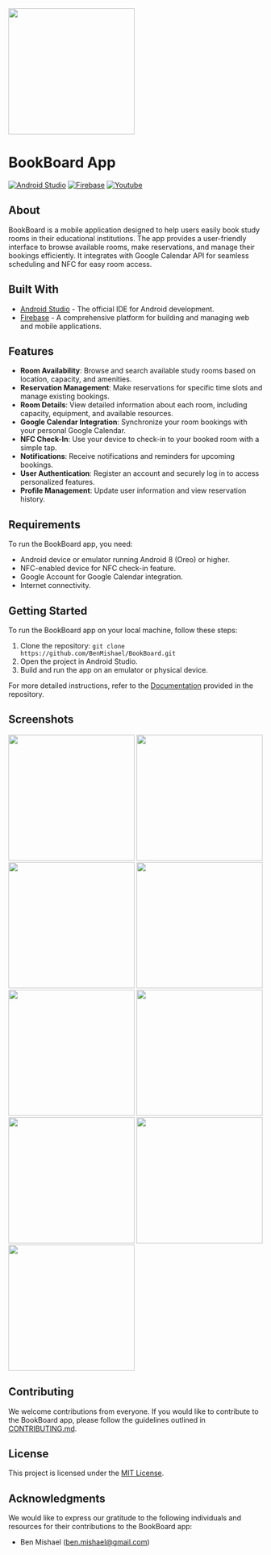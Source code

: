 <img src="https://i.ibb.co/3sfBfst/Book-Board.jpg" width="250" height="250"/>

[Android.java]: https://img.shields.io/badge/Android%20Studio-3DDC84?style=for-the-badge&logo=AndroidStudio&logoColor=white
[Android-url]: https://developer.android.com/studio/
[Firebase]: https://img.shields.io/badge/Firebase-FF8A65?style=for-the-badge&logo=Firebase&logoColor=white
[Firebase-url]: https://firebase.google.com/
[Youtube]: https://img.shields.io/badge/Youtube-FC0303?style=for-the-badge&logo=Youtube&logoColor=white
[Youtube-url]: https://firebase.google.com/


# BookBoard App

[![Android Studio][Android.java]][Android-url]
[![Firebase][Firebase]][Firebase-url]
[![Youtube][Youtube]][Youtube-url]

## About
BookBoard is a mobile application designed to help users easily book study rooms in their educational institutions. The app provides a user-friendly interface to browse available rooms, make reservations, and manage their bookings efficiently. It integrates with Google Calendar API for seamless scheduling and NFC for easy room access.

## Built With
- [Android Studio][Android-url] - The official IDE for Android development.
- [Firebase][Firebase-url] - A comprehensive platform for building and managing web and mobile applications.

## Features
- **Room Availability**: Browse and search available study rooms based on location, capacity, and amenities.
- **Reservation Management**: Make reservations for specific time slots and manage existing bookings.
- **Room Details**: View detailed information about each room, including capacity, equipment, and available resources.
- **Google Calendar Integration**: Synchronize your room bookings with your personal Google Calendar.
- **NFC Check-In**: Use your device to check-in to your booked room with a simple tap.
- **Notifications**: Receive notifications and reminders for upcoming bookings.
- **User Authentication**: Register an account and securely log in to access personalized features.
- **Profile Management**: Update user information and view reservation history.

## Requirements
To run the BookBoard app, you need:
- Android device or emulator running Android 8 (Oreo) or higher.
- NFC-enabled device for NFC check-in feature.
- Google Account for Google Calendar integration.
- Internet connectivity.

## Getting Started
To run the BookBoard app on your local machine, follow these steps:

1. Clone the repository: `git clone https://github.com/BenMishael/BookBoard.git`
2. Open the project in Android Studio.
3. Build and run the app on an emulator or physical device.

For more detailed instructions, refer to the [Documentation](documentation.md) provided in the repository.

## Screenshots

[<img src="https://i.ibb.co/cx2sm2T/Screenshot-2023-07-23-16-18-26-09-c912a81b5f8d5cd5b562863f5f9b7f20.jpg" width="250"/>](#)
[<img src="https://i.ibb.co/d5YfCtH/Screenshot-2023-07-23-16-18-39-48-c912a81b5f8d5cd5b562863f5f9b7f20.jpg" width="250"/>](#)
[<img src="https://i.ibb.co/zRp7L5D/Screenshot-2023-07-23-16-18-51-45-c912a81b5f8d5cd5b562863f5f9b7f20.jpg" width="250"/>](#)
[<img src="https://i.ibb.co/MNvPKPT/Screenshot-2023-07-23-16-19-05-34-c912a81b5f8d5cd5b562863f5f9b7f20.jpg" width="250"/>](#)
[<img src="https://i.ibb.co/61xbcZj/Screenshot-2023-07-23-16-19-14-15-c912a81b5f8d5cd5b562863f5f9b7f20.jpg" width="250"/>](#)
[<img src="https://i.ibb.co/drHFmGv/Screenshot-2023-07-23-16-24-07-60-c912a81b5f8d5cd5b562863f5f9b7f20.jpg" width="250"/>](#)
[<img src="https://i.ibb.co/JRpGtLx/Screenshot-2023-07-23-16-24-16-31-c912a81b5f8d5cd5b562863f5f9b7f20.jpg" width="250"/>](#)
[<img src="https://i.ibb.co/YNQH8jd/Screenshot-2023-07-23-16-24-21-92-c912a81b5f8d5cd5b562863f5f9b7f20.jpg" width="250"/>](#)
[<img src="https://i.ibb.co/yygbPT0/Screenshot-2023-07-23-16-24-25-87-c912a81b5f8d5cd5b562863f5f9b7f20.jpg" width="250"/>](#)

## Contributing
We welcome contributions from everyone. If you would like to contribute to the BookBoard app, please follow the guidelines outlined in [CONTRIBUTING.md](CONTRIBUTING.md).

## License
This project is licensed under the [MIT License](LICENSE).

## Acknowledgments
We would like to express our gratitude to the following individuals and resources for their contributions to the BookBoard app:
- Ben Mishael (ben.mishael@gmail.com)
